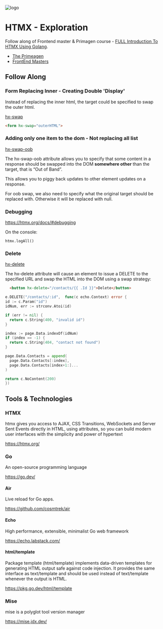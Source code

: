 ![logo](https://github.com/elpddev/exp-htmx/assets/17731302/32d82564-8bfd-4026-83f5-209abfa10844)

# HTMX - Exploration

Follow along of Frontend master & Primagen course - [FULL Introduction To HTMX Using Golang](https://youtu.be/x7v6SNIgJpE?si=_utehPM_u_phix4M).

* [The Primeagen](https://www.youtube.com/channel/UC8ENHE5xdFSwx71u3fDH5Xw)
* [FrontEnd Masters](https://frontendmasters.com/)

## Follow Along

### Form Replacing Inner - Creating Double 'Display'

Instead of replacing the inner html, the target could be specified to swap the outer html.

[hx-swap](ttps://htmx.org/attributes/hx-swap/)

```html
<form hx-swap="outerHTML">
```

### Adding only one item to the dom - Not replacing all list

[hx-swap-oob](https://htmx.org/attributes/hx-swap-oob/)

The hx-swap-oob attribute allows you to specify that some content in a response should be swapped into the DOM **somewhere other** than the target, that is “Out of Band”. 

This allows you to piggy back updates to other element updates on a response.

For oob swap, we also need to specify what the original target should be replaced with. Otherwise it will be replaced with null.

### Debugging

https://htmx.org/docs/#debugging

On the console:

```
htmx.logAll()
```

### Delete

[hx-delete](https://htmx.org/attributes/hx-delete/)

The hx-delete attribute will cause an element to issue a DELETE to the specified URL and swap the HTML into the DOM using a swap strategy:

```html
  <button hx-delete="/contacts/{{ .Id }}">Delete</button>
```

```go
e.DELETE("/contacts/:id",  func(c echo.Context) error {
id := c.Param("id")
idNum, err := strconv.Atoi(id)

if (err != nil) { 
  return c.String(400, "invalid id")
}

index := page.Data.indexOf(idNum)
if (index == -1) {
  return c.String(404, "contact not found")
}

page.Data.Contacts = append(
  page.Data.Contacts[:index], 
  page.Data.Contacts[index+1:]...
)

return c.NoContent(200)
})
```

## Tools & Technologies

### HTMX

htmx gives you access to AJAX, CSS Transitions, WebSockets and Server Sent Events directly in HTML, using attributes, so you can build modern user interfaces with the simplicity and power of hypertext

https://htmx.org/

### Go

An open-source programming language

https://go.dev/

#### Air

Live reload for Go apps.

https://github.com/cosmtrek/air

#### Echo

High performance, extensible, minimalist Go web framework

https://echo.labstack.com/

#### html/template

Package template (html/template) implements data-driven templates for generating HTML output safe against code injection. It provides the same interface as text/template and should be used instead of text/template whenever the output is HTML.

https://pkg.go.dev/html/template

### Mise

mise is a polyglot tool version manager

https://mise.jdx.dev/
